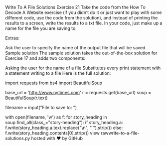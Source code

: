 Write To A File Solutions
Exercise 21
Take the code from the How To Decode A Website exercise (if you didn’t do it or just want to play with some different code, use the code from the solution), and instead of printing the results to a screen, write the results to a txt file. In your code, just make up a name for the file you are saving to.

Extras:

Ask the user to specify the name of the output file that will be saved.
Sample solution
The sample solution takes the out-of-the-box solution for Exercise 17 and adds two components:

Asking the user for the name of a file
Substitutes every print statement with a statement writing to a file
Here is the full solution:

import requests
from bs4 import BeautifulSoup
 
base_url = 'http://www.nytimes.com'
r = requests.get(base_url)
soup = BeautifulSoup(r.text)

filename = input("File to save to: ")

with open(filename, 'w') as f:
  for story_heading in soup.find_all(class_="story-heading"): 
      if story_heading.a: 
          f.write(story_heading.a.text.replace("\n", " ").strip())
      else: 
          f.write(story_heading.contents[0].strip())
view rawwrite-to-a-file-solutions.py hosted with ❤ by GitHub